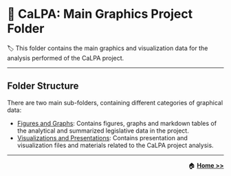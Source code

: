 # :open_file_folder: CaLPA: Main Graphics Project Folder

:label: This folder contains the main graphics and visualization data for the analysis performed of the CaLPA project.

----

## Folder Structure

There are two main sub-folders, containing different categories of graphical data:

- [Figures and Graphs](/graphics/figs/): Contains figures, graphs and markdown tables of the analytical and summarized legislative data in the project.
- [Visualizations and Presentations](/graphics/visual/): Contains presentation and visualization files and materials related to the CaLPA project analysis.


----

<div align="right">

:house: [**Home >>**](../)

</div>